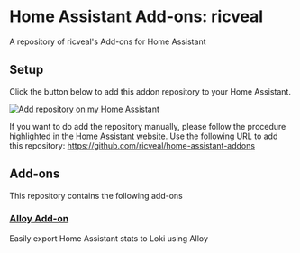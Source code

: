 # Home Assistant Add-ons: ricveal

A repository of ricveal's Add-ons for Home Assistant

## Setup

Click the button below to add this addon repository to your Home Assistant.

[![Add repository on my Home Assistant][repository-badge]][repository-url]

If you want to do add the repository manually, please follow the procedure highlighted in the [Home Assistant website](https://home-assistant.io/hassio/installing_third_party_addons). Use the following URL to add this repository: https://github.com/ricveal/home-assistant-addons

## Add-ons

This repository contains the following add-ons

### [Alloy Add-on](./alloy)

Easily export Home Assistant stats to Loki using Alloy

[repository-badge]: https://img.shields.io/badge/Add%20repository%20to%20my-Home%20Assistant-41BDF5?logo=home-assistant&style=for-the-badge
[repository-url]: https://my.home-assistant.io/redirect/supervisor_add_addon_repository/?repository_url=https%3A%2F%2Fgithub.com%2Fricveal%2Fhome-assistant-addons
